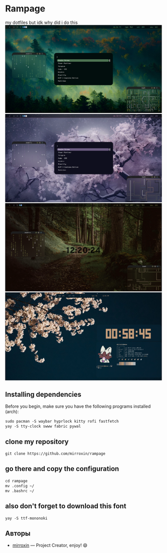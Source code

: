 # Rampage
my dotfiles but idk why did i do this
![ffff](examples/hhh.png)
![ffff](examples/h.png)
![ffff](examples/on.png)
![ffff](examples/mywork.png)
## Installing dependencies
Before you begin, make sure you have the following programs installed (arch):
```
sudo pacman -S waybar hyprlock kitty rofi fastfetch
yay -S tty-clock swww fabric pywal
```
## clone my repository
```
git clone https://github.com/mirroxin/rampage 
```
## go there and copy the configuration
```
cd rampage
mv .config ~/
mv .bashrc ~/
```
## also don't forget to download this font
```
yay -S ttf-mononoki 
```
## Авторы
- [mirroxin](https://github.com/mirroxin) — Project Creator,
enjoy! :smile:
